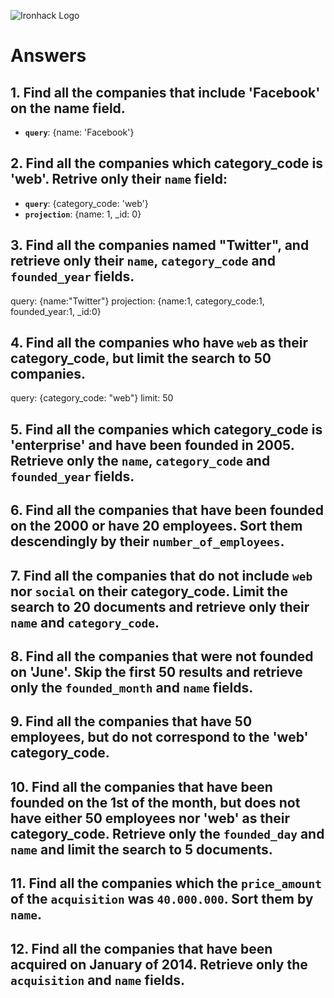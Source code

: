 ![Ironhack Logo](https://i.imgur.com/1QgrNNw.png)

# Answers

## 1. Find all the companies that include 'Facebook' on the **name** field.

 - **`query`**: {name: 'Facebook'}
 
 ## 2. Find all the companies which **category_code** is 'web'. Retrive only their `name` field:

 - **`query`**: {category_code: 'web'}
 - **`projection`**: {name: 1, _id: 0}

## 3. Find all the companies named "Twitter", and retrieve only their `name`, `category_code` and `founded_year` fields.

query: {name:"Twitter"}
projection: {name:1, category_code:1, founded_year:1, _id:0}

## 4. Find all the companies who have `web` as their **category_code**, but limit the search to 50 companies.

query: {category_code: "web"}
limit: 50

## 5. Find all the companies which **category_code** is 'enterprise' and have been founded in 2005. Retrieve only the `name`, `category_code` and `founded_year` fields.

## 6. Find all the companies that have been **founded** on the 2000 or have 20 **employees**. Sort them descendingly by their `number_of_employees`.

## 7. Find all the companies that do not include `web` nor `social` on their **category_code**. Limit the search to 20 documents and retrieve only their `name` and `category_code`.

## 8. Find all the companies that were not **founded** on 'June'. Skip the first 50 results and retrieve only the `founded_month` and `name` fields.

## 9. Find all the companies that have 50 employees, but do not correspond to the 'web' **category_code**. 

## 10. Find all the companies that have been founded on the 1st of the month, but does not have either 50 employees nor 'web' as their **category_code**. Retrieve only the `founded_day` and `name` and limit the search to 5 documents.

## 11. Find all the companies which the `price_amount` of the `acquisition` was **`40.000.000`**. Sort them by `name`.

## 12. Find all the companies that have been acquired on January of 2014. Retrieve only the `acquisition` and `name` fields.